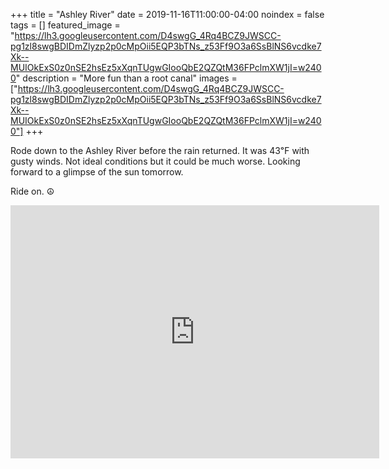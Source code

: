 +++
title =  "Ashley River"
date = 2019-11-16T11:00:00-04:00
noindex = false
tags = []
featured_image = "https://lh3.googleusercontent.com/D4swgG_4Rq4BCZ9JWSCC-pg1zl8swgBDIDmZlyzp2p0cMpOii5EQP3bTNs_z53Ff9O3a6SsBlNS6vcdke7Xk--MUIOkExS0z0nSE2hsEz5xXqnTUgwGIooQbE2QZQtM36FPclmXW1jI=w2400"
description = "More fun than a root canal"
images = ["https://lh3.googleusercontent.com/D4swgG_4Rq4BCZ9JWSCC-pg1zl8swgBDIDmZlyzp2p0cMpOii5EQP3bTNs_z53Ff9O3a6SsBlNS6vcdke7Xk--MUIOkExS0z0nSE2hsEz5xXqnTUgwGIooQbE2QZQtM36FPclmXW1jI=w2400"]
+++

Rode down to the Ashley River before the rain returned. It was 43℉ with gusty winds. Not ideal conditions but it could be much worse. Looking forward to a glimpse of the sun tomorrow. 

Ride on. ☮

<iframe height='405' width='590' frameborder='0' allowtransparency='true' scrolling='no' src='https://www.strava.com/activities/2869019706/embed/66628b06abb0697d5c0c43648c02bedcb7b4180c'></iframe>
